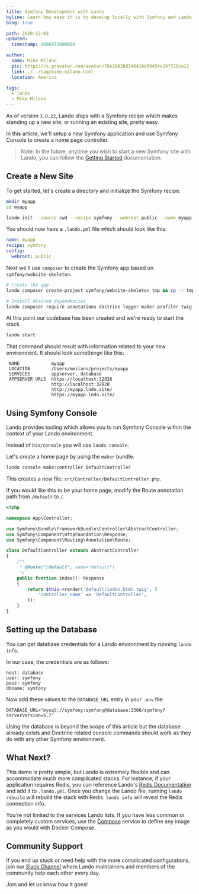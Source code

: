 ```yaml
---
title: Symfony Development with Lando
byline: Learn how easy it is to develop locally with Symfony and Lando
blog: true

path: 2020-12-03
updated:
  timestamp: 1606971600000

author:
  name: Mike Milano
  pic: https://s.gravatar.com/avatar/78e2002b834641bd69454e28f729ce12
  link: ./../tag/mike-milano.html
  location: America

tags:
  - lando
  - Mike Milano
---
```


As of version `3.0.22`, Lando ships with a Symfony recipe which makes
standing up a new site, or running an existing site, pretty easy.

In this article, we'll setup a new Symfony application and use Symfony Console
to create a home page controller.

> Note: In the future, anytime you wish to start a new Symfony site with Lando, you can
follow the [Getting Started](https://docs.lando.dev/config/symfony.html#getting-started)
documentation.

## Create a New Site

To get started, let's create a directory and initialize the Symfony recipe.

```bash
mkdir myapp
cd myapp

lando init --source cwd --recipe symfony --webroot public --name myapp
```

You should now have a `.lando.yml` file which should look like this:
```yaml
name: myapp
recipe: symfony
config:
  webroot: public
```

Next we'll use `composer` to create the Symfony app based on `symfony/website-skeleton`.

```bash
# Create the app
lando composer create-project symfony/website-skeleton tmp && cp -r tmp/. . && rm -rf tmp

# Install desired dependencies
lando composer require annotations doctrine logger maker profiler twig var-dumper
```

At this point our codebase has been created and we're ready to start the stack.

```bash
lando start
```

That command should result with information related to your new environment. It
should look somethingn like this:

```
 NAME            myapp
 LOCATION        /Users/mmilano/projects/myapp
 SERVICES        appserver, database
 APPSERVER URLS  https://localhost:32826
                 http://localhost:32828
                 http://myapp.lndo.site/
                 https://myapp.lndo.site/
```

## Using Symfony Console

Lando provides tooling which allows you to run Symfony Console within
the context of your Lando environment.

Instead of `bin/console` you will use `lando console`.

Let's create a home page by using the `maker` bundle.

```bash
lando console make:controller DefaultController
```

This creates a new file: `src/Controller/DefaultController.php`.

If you would like this to be your home page, modify the Route annotation
path from `/default` to `/`.

```php
<?php

namespace App\Controller;

use Symfony\Bundle\FrameworkBundle\Controller\AbstractController;
use Symfony\Component\HttpFoundation\Response;
use Symfony\Component\Routing\Annotation\Route;

class DefaultController extends AbstractController
{
    /**
     * @Route("/default", name="default")
     */
    public function index(): Response
    {
        return $this->render('default/index.html.twig', [
            'controller_name' => 'DefaultController',
        ]);
    }
}
```

## Setting up the Database

You can get database credentials for a Lando environment by running `lando info`.

In our case, the credentials are as follows:
```
host: database
user: symfony
pass: symfony
dbname: symfony
```

Now add these values to the `DATABASE_URL` entry in your `.env` file:
```
DATABASE_URL="mysql://symfony:symfony@database:3306/symfony?serverVersion=5.7"
```

Using the database is beyond the scope of this article but the database already
exists and Doctrine related console commands should work as they do with any other
Symfony environment.

## What Next?

This demo is pretty simple, but Lando is extremely flexible and can accommodate
much more complicated stacks. For instance, if your application requires
Redis, you can reference Lando's [Redis Documentation](https://docs.lando.dev/config/redis.html#supported-versions)
and add it to `.lando.yml`. Once you change the Lando file, running `lando rebuild`
will rebuild the stack with Redis. `lando info` will reveal the Redis connection info.

You're not limited to the services Lando lists. If you have less common or completely
custom services, use the [Compose](https://docs.lando.dev/config/compose.html) service
to define any image as you would with Docker Compose.

## Community Support

If you end up stuck or need help with the more complicated configurations, join
our [Slack Channel](https://launchpass.com/devwithlando) where Lando maintainers
and members of the community help each other every day.

Join and let us know how it goes!
